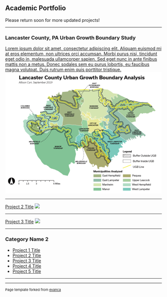 ## Academic Portfolio
Please return soon for more updated projects! 

---

### Lancaster County, PA Urban Growth Boundary Study 

[Lorem ipsum dolor sit amet, consectetur adipiscing elit. Aliquam euismod mi at eros elementum, non ultrices orci accumsan. Morbi purus nisi, tincidunt eget odio in, malesuada ullamcorper sapien. Sed eget nunc in ante finibus mattis non a metus. Donec sodales sem eu purus lobortis, eu faucibus magna volutpat. Duis rutrum enim quis porttitor tristique. ](/pdf/lancaster_report.pdf)
<img src="images/lancaster_thumbnail.PNG?raw=true"/>

---
[Project 2 Title](/pdf/sample_presentation.pdf)
<img src="images/dummy_thumbnail.jpg?raw=true"/>

---
[Project 3 Title](http://example.com/)
<img src="images/dummy_thumbnail.jpg?raw=true"/>

---

### Category Name 2

- [Project 1 Title](http://example.com/)
- [Project 2 Title](http://example.com/)
- [Project 3 Title](http://example.com/)
- [Project 4 Title](http://example.com/)
- [Project 5 Title](http://example.com/)

---




---
<p style="font-size:11px">Page template forked from <a href="https://github.com/evanca/quick-portfolio">evanca</a></p>
<!-- Remove above link if you don't want to attibute -->
